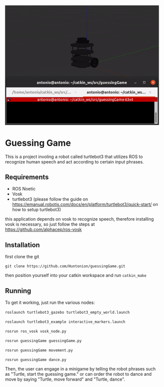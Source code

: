 ![](https://github.com/Huntonion/guessingGame/blob/main/media/turtle.gif)

# Guessing Game


This is a project involing a robot called turtlebot3 that utilizes ROS to recognize human speech and act according to certain input phrases. 

## Requirements

- ROS Noetic 
- Vosk
- turtlebot3 (please follow the guide on https://emanual.robotis.com/docs/en/platform/turtlebot3/quick-start/ on how to setup turtlebot3)

this application depends on vosk to recognize speech, therefore installing vosk is necessary, so just follow the steps at https://github.com/alphacep/ros-vosk

## Installation

first clone the git
```
git clone https://github.com/Huntonion/guessingGame.git
```

then position yourself into your catkin workspace and run `catkin_make`

## Running

To get it working, just run the various nodes:

`roslaunch turtlebot3_gazebo turtlebot3_empty_world.launch`

`roslaunch turtlebot3_example interactive_markers.launch`

`rosrun ros_vosk vosk_node.py`

`rosrun guessingGame guessingGame.py`

`rosrun guessingGame movement.py`

`rosrun guessingGame dance.py`

Then, the user can engage in a minigame by telling the robot phrases such as "Turtle, start the guessing game." or can order the robot to dance and move by saying "Turtle, move forward" and "Turtle, dance".
